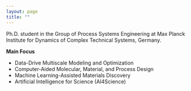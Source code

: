```yaml
---
layout: page
title: ""
---
```


Ph.D. student in the Group of Process Systems Engineering at Max Planck Institute for Dynamics of Complex Technical Systems, Germany.

**Main Focus**
- Data-Drive Multiscale Modeling and Optimization
- Computer-Aided Molecular, Material, and Process Design
- Machine Learning-Assisted Materials Discovery
- Artificial Intelligence for Science (AI4Science)

